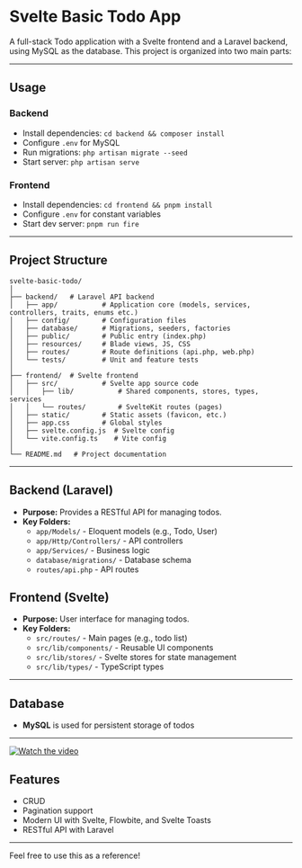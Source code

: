 # Svelte Basic Todo App

A full-stack Todo application with a Svelte frontend and a Laravel backend, using MySQL as the database. This project is organized into two main parts:

---

## Usage

### Backend

- Install dependencies: `cd backend && composer install`
- Configure `.env` for MySQL
- Run migrations: `php artisan migrate --seed`
- Start server: `php artisan serve`

### Frontend

- Install dependencies: `cd frontend && pnpm install`
- Configure `.env` for constant variables
- Start dev server: `pnpm run fire`

---

## Project Structure

```
svelte-basic-todo/
│
├── backend/   # Laravel API backend
│   ├── app/           # Application core (models, services, controllers, traits, enums etc.)
│   ├── config/        # Configuration files
│   ├── database/      # Migrations, seeders, factories
│   ├── public/        # Public entry (index.php)
│   ├── resources/     # Blade views, JS, CSS
│   ├── routes/        # Route definitions (api.php, web.php)
│   └── tests/         # Unit and feature tests
│
├── frontend/  # Svelte frontend
│   ├── src/           # Svelte app source code
│   │   ├── lib/           # Shared components, stores, types, services
│   │   └── routes/        # SvelteKit routes (pages)
│   ├── static/        # Static assets (favicon, etc.)
│   ├── app.css        # Global styles
│   ├── svelte.config.js  # Svelte config
│   └── vite.config.ts    # Vite config
│
└── README.md   # Project documentation
```

---

## Backend (Laravel)

- **Purpose:** Provides a RESTful API for managing todos.
- **Key Folders:**
  - `app/Models/` - Eloquent models (e.g., Todo, User)
  - `app/Http/Controllers/` - API controllers
  - `app/Services/` - Business logic
  - `database/migrations/` - Database schema
  - `routes/api.php` - API routes

## Frontend (Svelte)

- **Purpose:** User interface for managing todos.
- **Key Folders:**
  - `src/routes/` - Main pages (e.g., todo list)
  - `src/lib/components/` - Reusable UI components
  - `src/lib/stores/` - Svelte stores for state management
  - `src/lib/types/` - TypeScript types

---

## Database

- **MySQL** is used for persistent storage of todos

---

[![Watch the video](https://img.youtube.com/vi/wdRq4HOY2vA/maxresdefault.jpg)](https://youtu.be/wdRq4HOY2vA)


## Features

- CRUD
- Pagination support
- Modern UI with Svelte, Flowbite, and Svelte Toasts
- RESTful API with Laravel

---

Feel free to use this as a reference!
